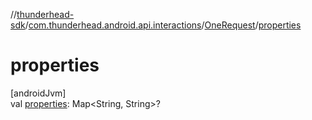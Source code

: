//[thunderhead-sdk](../../../index.md)/[com.thunderhead.android.api.interactions](../index.md)/[OneRequest](index.md)/[properties](properties.md)

# properties

[androidJvm]\
val [properties](properties.md): Map<String, String>?
